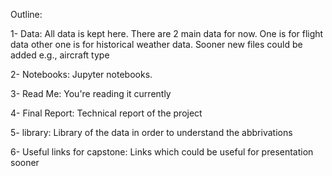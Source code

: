 
Outline:

1- Data:
All data is kept here. There are 2 main data for now. One is for flight data other one is for historical weather data. Sooner new files could be added e.g., aircraft type

2- Notebooks:
Jupyter notebooks.

3- Read Me:
You're reading it currently

4- Final Report:
Technical report of the project

5- library:
Library of the data in order to understand the abbrivations

6- Useful links for capstone:
Links which could be useful for presentation sooner



